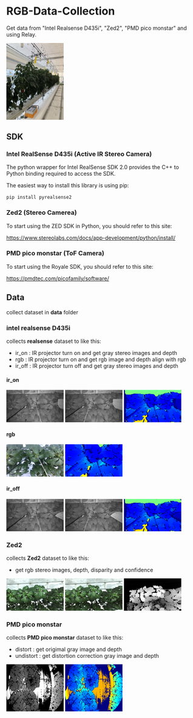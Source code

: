 # RGB-Data-Collection
Get data from "Intel Realsense D435i", "Zed2", "PMD pico monstar" and using Relay.

<img src="docs/img/camera_setting.jpg" width="30%" height="30%"></img>

## SDK

### Intel RealSense D435i (Active IR Stereo Camera)

The python wrapper for Intel RealSense SDK 2.0 provides the C++ to Python binding required to access the SDK.

The easiest way to install this library is using pip:
```
pip install pyrealsense2
```

### Zed2 (Stereo Camerea)

To start using the ZED SDK in Python, you should refer to this site:

https://www.stereolabs.com/docs/app-development/python/install/


### PMD pico monstar (ToF Camera)

To start using the Royale SDK, you should refer to this site:

https://pmdtec.com/picofamily/software/

## Data

collect dataset in **data** folder

### intel realsense D435i

collects **realsense** dataset to like this:

* ir_on : IR projector turn on and get gray stereo images and depth
* rgb : IR projector turn on and get rgb image and depth align with rgb
* ir_off : IR projector turn off and get gray stereo images and depth

#### ir_on
<img src="data/realsense/ir_on/left_20200827_175655.png" width="30%" height="30%"></img> <img src="data/realsense/ir_on/right_20200827_175655.png" width="30%" height="30%"></img> <img src="data/realsense/ir_on/depth_map_20200827_175655.png" width="30%" height="30%"></img>

#### rgb
<img src="data/realsense/rgb/rgb_20200827_175655.png" width="30%" height="30%"> <img src="data/realsense/rgb/depth_map_20200827_175655.png" width="30%" height="30%">

#### ir_off
<img src="data/realsense/ir_off/left_20200827_175657.png" width="30%" height="30%"></img> <img src="data/realsense/ir_off/right_20200827_175657.png" width="30%" height="30%"></img> <img src="data/realsense/ir_off/depth_map_20200827_175657.png" width="30%" height="30%"></img>

### Zed2

collects **Zed2** dataset to like this:

* get rgb stereo images, depth, disparity and confidence

<img src="data/zed/left_20200827_175701.png" width="30%" height="30%"></img> <img src="data/zed/right_20200827_175701.png" width="30%" height="30%"></img> <img src="data/zed/depth_map_20200827_175701.png" width="30%" height="30%"></img>

### PMD pico monstar

collects **PMD pico monstar** dataset to like this:

* distort : get origimal gray image and depth
* undistort : get distortion correction gray image and depth

<img src="data/pico/distort/gray_img_20200827_175703.png" width="30%" height="30%"></img> <img src="data/pico/distort/depth_map_20200827_175703.png" width="30%" height="30%"></img>
